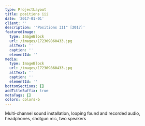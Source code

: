 ```yaml
---
type: ProjectLayout
title: positions iii
date: '2017-01-01'
client: ''
description: '"Positions III" [2017]'
featuredImage:
  type: ImageBlock
  url: /images/172309860433.jpg
  altText: ''
  caption: ''
  elementId: ''
media:
  type: ImageBlock
  url: /images/172309860433.jpg
  altText: ''
  caption: ''
  elementId: ''
bottomSections: []
addTitleSuffix: true
metaTags: []
colors: colors-b
---
```

Multi-channel sound installation, looping found and recorded audio, headphones, shotgun mic, two speakers
